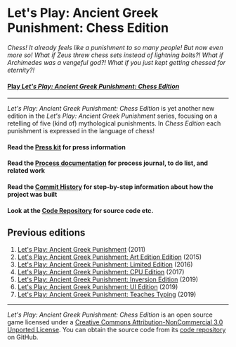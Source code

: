# Let's Play: Ancient Greek Punishment: Chess Edition

_Chess! It already feels like a punishment to so many people! But now even more so! What if Zeus threw chess sets instead of lightning bolts?! What if Archimedes was a vengeful god?! What if you just kept getting chessed for eternity?!_

#### [Play _Let's Play: Ancient Greek Punishment: Chess Edition_](https://pippinbarr.github.io/lets-play-ancient-greek-punishment-chess-edition)

---

_Let's Play: Ancient Greek Punishment: Chess Edition_ is yet another new edition in the _Let's Play: Ancient Greek Punishment_ series, focusing on a retelling of five (kind of) mythological punishments. In _Chess Edition_ each punishment is expressed in the language of chess!


#### Read the [Press kit](https://github.com/pippinbarr/lets-play-ancient-greek-punishment-chess-edition/blob/master/press/README.md) for press information
#### Read the [Process documentation](https://github.com/pippinbarr/lets-play-ancient-greek-punishment-chess-edition/blob/master/process/README.md) for process journal, to do list, and related work
#### Read the [Commit History](https://github.com/pippinbarr/lets-play-ancient-greek-punishment-chess-edition/commits/master) for step-by-step information about how the project was built
#### Look at the [Code Repository](https://github.com/pippinbarr/lets-play-ancient-greek-punishment-chess-edition) for source code etc.

## Previous editions
1. [Let's Play: Ancient Greek Punishment](http://www.pippinbarr.com/games/letsplayancientgreekpunishment/LetsPlayAncientGreekPunishment.html) (2011)
2. [Let's Play: Ancient Greek Punishment: Art Edition Edition](http://www.pippinbarr.com/games/letsplayletsplayancientgreekpunishmentarteditionedition/) (2015)
3. [Let's Play: Ancient Greek Punishment: Limited Edition](http://www.pippinbarr.com/games/letsplayancientgreekpunishmentlimitededition/) (2016)
4. [Let's Play: Ancient Greek Punishment: CPU Edition](http://pippinbarr.github.io/letsplayancientgreekpunishmentcpuedition/) (2017)
5. [Let's Play: Ancient Greek Punishment: Inversion Edition](http://pippinbarr.github.io/lets-play-ancient-greek-punishment-inversion-edition/) (2019)
6. [Let's Play: Ancient Greek Punishment: UI Edition](http://pippinbarr.github.io/lets-play-ancient-greek-punishment-ui-edition/) (2019)
7. [Let's Play: Ancient Greek Punishment: Teaches Typing](http://pippinbarr.github.io/lets-play-ancient-greek-punishment-teaches-typing/) (2019)

---

_Let's Play: Ancient Greek Punishment: Chess Edition_ is an open source game licensed under a [Creative Commons Attribution-NonCommercial 3.0 Unported License](http://creativecommons.org/licenses/by-nc/3.0/). You can obtain the source code from its [code repository](https://github.com/pippinbarr/lets-play-ancient-greek-punishment-chess-edition) on GitHub.
